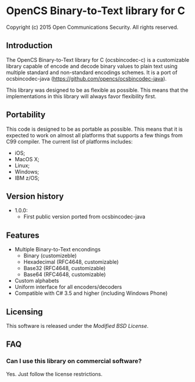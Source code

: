 # OpenCS Binary-to-Text library for C
Copyright (c) 2015 Open Communications Security. All rights reserved.

## Introduction

The OpenCS Binary-to-Text library for C (ocsbincodec-c) is a customizable
library capable of encode and decode binary values to plain text using multiple
standard and non-standard encodings schemes. It is a port of ocsbincodec-java (https://github.com/opencs/ocsbincodec-java).

This library was designed to be as flexible as possible. This means that the
implementations in this library will always favor flexibility first.

## Portability

This code is designed to be as portable as possible. This means that it is 
expected to work on almost all platforms that supports a few things from
C99 compiler. The current list of platforms includes:

* iOS;
* MacOS X;
* Linux;
* Windows;
* IBM z/OS;

## Version history

* 1.0.0:
  * First public version ported from ocsbincodec-java

## Features

* Multiple Binary-to-Text encondings
  * Binary (customizeble)
  * Hexadecimal (RFC4648, customizable)
  * Base32 (RFC4648, customizable)
  * Base64 (RFC4648, customizable)
* Custom alphabets
* Uniform interface for all encoders/decoders
* Compatible with C# 3.5 and higher (including Windows Phone)

## Licensing

This software is released under the *Modified BSD License*.

## FAQ

### Can I use this library on commercial software?

Yes. Just follow the license restrictions.

